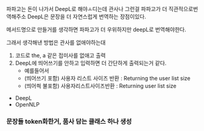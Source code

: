 파파고는 돈이 나가서 DeepL로 해야ㅗ디는데
관사나 그런걸 파파고가 더 직관적으로번역해주소
DeepL은 문장을 더 자연스럽게 번역하는 장점이있다.

메서드명으로 만들거를 생각하면 파파고가 더 우위하지만 deepL로 번역해야한다.

그래서 생각해낸 방법은 관사를 없애야하는대

1. 코드로 the, a 같은 접미사를 없애고 출력
2. DeepL에 띄어쓰기를 안하고 입력하면 더 간단하게 출력되는거 같다.
    - 예를들어서
    - (띄어쓰기 포함) 사용자 리스트 사이즈 반환 : Returning the user list size
    - (띄어씍 불포함) 사용자리스트사이즈반환 : Returning user list size

- DeepL
- OpenNLP


### 문장들 token화한거, 품사 담는 클래스 하나 생성